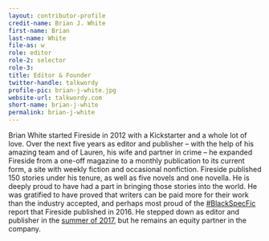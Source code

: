 ```yaml
---
layout: contributor-profile
credit-name: Brian J. White
first-name: Brian
last-name: White
file-as: w
role: editor
role-2: selector
role-3:
title: Editor & Founder
twitter-handle: talkwordy
profile-pic: brian-j-white.jpg
website-url: talkwordy.com
short-name: brian-j-white
permalink: brian-j-white
---
```


Brian White started Fireside in 2012 with a Kickstarter and a whole lot of love. Over the next five years as editor and publisher – with the help of his amazing team and of Lauren, his wife and partner in crime – he expanded Fireside from a one-off magazine to a monthly publication to its current form, a site with weekly fiction and occasional nonfiction. Fireside published 150 stories under his tenure, as well as five novels and one novella. He is deeply proud to have had a part in bringing those stories into the world. He was gratified to have proved that writers can be paid more for their work than the industry accepted, and perhaps most proud of the [\#BlackSpecFic](https://medium.com/fireside-fiction-company/antiblack-racism-in-speculative-fiction-7e30eff97008) report that Fireside published in 2016. He stepped down as editor and publisher in the [summer of 2017](/teach-me-how-to-say-goodbye), but he remains an equity partner in the company.
